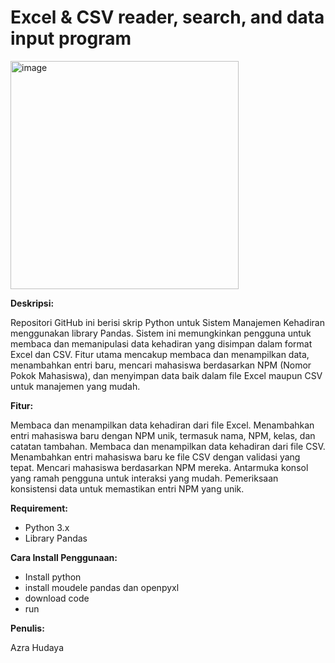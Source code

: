 # Excel & CSV reader, search, and data input program


<img width="365" alt="image" src="https://github.com/azrahudaya/aplikasi-absensi-python-pandas/assets/95754136/437eae8d-5b15-4e34-a9d5-57c87d67e298">


**Deskripsi:**

Repositori GitHub ini berisi skrip Python untuk Sistem Manajemen Kehadiran menggunakan library Pandas. Sistem ini memungkinkan pengguna untuk membaca dan memanipulasi data kehadiran yang disimpan dalam format Excel dan CSV. Fitur utama mencakup membaca dan menampilkan data, menambahkan entri baru, mencari mahasiswa berdasarkan NPM (Nomor Pokok Mahasiswa), dan menyimpan data baik dalam file Excel maupun CSV untuk manajemen yang mudah.

**Fitur:**

Membaca dan menampilkan data kehadiran dari file Excel.
Menambahkan entri mahasiswa baru dengan NPM unik, termasuk nama, NPM, kelas, dan catatan tambahan.
Membaca dan menampilkan data kehadiran dari file CSV.
Menambahkan entri mahasiswa baru ke file CSV dengan validasi yang tepat.
Mencari mahasiswa berdasarkan NPM mereka.
Antarmuka konsol yang ramah pengguna untuk interaksi yang mudah.
Pemeriksaan konsistensi data untuk memastikan entri NPM yang unik.

**Requirement:**

* Python 3.x
* Library Pandas

**Cara Install Penggunaan:**
* Install python
* install moudele pandas dan openpyxl
* download code
* run

**Penulis:**

Azra Hudaya
